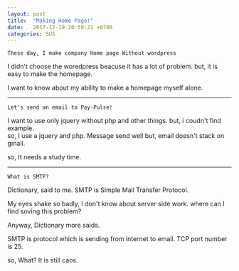 ```yaml
---
layout: post
title:  "Making Home Page!"
date:   2017-12-19 10:59:21 +0700
categories: SUS
---
```

`These day, I make company Home page Without wordpress`

I didn't choose the woredpress beacuse it has a lot of problem. but, it is easy to make
the homepage. </br>

I want to know about my ability to make a homepage myself alone.

---
`Let's send an email to Pay-Pulse!`

I want to use only jquery without php and other things. but, i coudn't find example. <br/>
so, I use a jquery and php. Message send well but, email doesn't stack on gmail.<br/>

so, It needs a study time.

---
`What is SMTP?`

Dictionary, said to me. SMTP is Simple Mail Transfer Protocol. <br/>

My eyes shake so badly, I don't know about server side work. where can I find soving this problem? <br/>

Anyway, Dictionary more saids.

SMTP is protocol which is sending from internet to email. TCP port number is 25.

so, What?
It is still caos.
